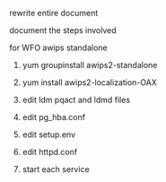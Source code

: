 rewrite entire document

document the steps involved


for WFO awips standalone

1) yum groupinstall awips2-standalone

2) yum install awips2-localization-OAX

3) edit ldm pqact and ldmd files

4) edit pg_hba.conf

5) edit setup.env

6) edit httpd.conf

7) start each service

